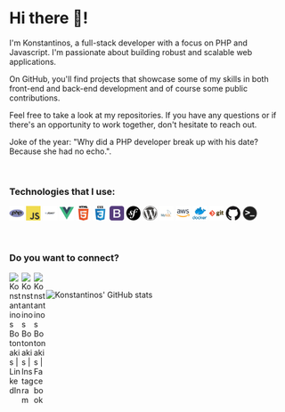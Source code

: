 # Hi there 👋!


I'm Konstantinos, a full-stack developer with a focus on PHP and Javascript. I'm passionate about building robust and scalable web applications.

On GitHub, you'll find projects that showcase some of my skills in both front-end and back-end development and of course some public contributions. 

Feel free to take a look at my repositories. If you have any questions or if there's an opportunity to work together, don't hesitate to reach out.

Joke of the year: "Why did a PHP developer break up with his date? Because she had no echo.".

&nbsp;
### Technologies that I use:

<p>
    <code><img alt="PHP" width="26px" src="https://raw.githubusercontent.com/github/explore/master/topics/php/php.png" /></code>
    <code><img alt="JavaScript" width="26px" src="https://raw.githubusercontent.com/github/explore/80688e429a7d4ef2fca1e82350fe8e3517d3494d/topics/javascript/javascript.png" /></code>
    <code><img alt="jQuery" width="26px" src="https://raw.githubusercontent.com/github/explore/80688e429a7d4ef2fca1e82350fe8e3517d3494d/topics/jquery/jquery.png" /></code>
    <code><img alt="VueJS" width="26px" src="https://raw.githubusercontent.com/github/explore/80688e429a7d4ef2fca1e82350fe8e3517d3494d/topics/vue/vue.png" /></code>
    <code><img alt="HTML/HTML5" width="26px" src="https://raw.githubusercontent.com/github/explore/80688e429a7d4ef2fca1e82350fe8e3517d3494d/topics/html/html.png" /></code>
    <code><img alt="CSS" width="26px" src="https://raw.githubusercontent.com/github/explore/80688e429a7d4ef2fca1e82350fe8e3517d3494d/topics/css/css.png" /></code>
    <code><img alt="Bootstrap" width="26px" src="https://raw.githubusercontent.com/github/explore/80688e429a7d4ef2fca1e82350fe8e3517d3494d/topics/bootstrap/bootstrap.png" /></code>
    <code><img alt="Symfony" width="26px" src="https://raw.githubusercontent.com/github/explore/80688e429a7d4ef2fca1e82350fe8e3517d3494d/topics/symfony/symfony.png" /></code>
    <code><img alt="Wordpress" width="26px" src="https://raw.githubusercontent.com/github/explore/80688e429a7d4ef2fca1e82350fe8e3517d3494d/topics/wordpress/wordpress.png" /></code>
    <code><img alt="MySQL" width="26px" src="https://raw.githubusercontent.com/github/explore/80688e429a7d4ef2fca1e82350fe8e3517d3494d/topics/mysql/mysql.png" /></code>
    <code><img alt="AWS" width="26px" src="https://raw.githubusercontent.com/github/explore/master/topics/aws/aws.png" /></code>
    <code><img alt="Docker" width="26px" src="https://raw.githubusercontent.com/github/explore/master/topics/docker/docker.png" /></code>
    <code><img alt="Git" width="26px" src="https://raw.githubusercontent.com/github/explore/80688e429a7d4ef2fca1e82350fe8e3517d3494d/topics/git/git.png" /></code>
    <code><img alt="GitHub" width="26px" src="https://raw.githubusercontent.com/github/explore/78df643247d429f6cc873026c0622819ad797942/topics/github/github.png" /></code>
    <code><img alt="Terminal" width="26px" src="https://raw.githubusercontent.com/github/explore/80688e429a7d4ef2fca1e82350fe8e3517d3494d/topics/terminal/terminal.png" /></code>
</p>
&nbsp;
&nbsp;
&nbsp;

### Do you want to connect?
<p>
<a href="https://www.linkedin.com/in/konstantinosbotonakis/" target="_blank"><img align="left" alt="Konstantinos Botonakis | LinkedIn" width="22px" src="https://cdn.jsdelivr.net/npm/simple-icons@v3/icons/linkedin.svg" /></a>
<a href="https://www.instagram.com/konstantinosbot/" target="_blank"><img align="left" alt="Konstantinos Botonakis | Instagram" width="22px" src="https://cdn.jsdelivr.net/npm/simple-icons@v3/icons/instagram.svg" /></a> 
<a href="https://www.facebook.com/konstantinos.botonakis/" target="_blank"><img align="left" alt="Konstantinos Botonakis | Facebook" width="22px" src="https://cdn.jsdelivr.net/npm/simple-icons@v3/icons/facebook.svg" /></a>
</p>
&nbsp;
&nbsp;
&nbsp;

![Konstantinos' GitHub stats](https://github-readme-stats.vercel.app/api?username=konstantinosbotonakis&count_private=true&show_icons=true)
